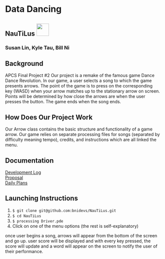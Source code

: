 # Data Dancing
## NauTiLus <img src="https://allabouttheatre.org/wp-content/uploads/2018/03/Yellow-Submarine.png" height="40"> 
### Susan Lin, Kyle Tau, Bill Ni

## Background
APCS Final Project #2
Our project is a remake of the famous game Dance Dance Revolution. In our game, a user selects a song to which the game presents arrows. The point of the game is to press on the corresponding key (WASD) when your arrow matches up to the stationary arrow on screen. Points will be determined by how close the arrows are when the user presses the button. The game ends when the song ends.

## How Does Our Project Work
Our Arrow class contains the basic structure and functionality of a game arrow.
Our game relies on separate processing files for songs (separated by difficulty meaning tempo), credits, and instructions which are all linked the menu. 

## Documentation
<a href="https://github.com/bnidevs/NauTiLus/blob/master/docs/devlog.txt">Development Log</a> <br>
<a href="https://github.com/bnidevs/NauTiLus/blob/master/docs/proposal.pdf">Proposal</a> <br>
<a href="https://github.com/bnidevs/NauTiLus/tree/master/docs/plan">Daily Plans</a> <br>

## Launching Instructions
1. ```$ git clone git@github.com:bnidevs/NauTiLus.git```
2. ```$ cd NauTiLus```
3. ```$ processing Driver.pde```
4. Click on one of the menu options (the rest is self-explanatory)

once user begins a song, arrows will appear from the bottom of the screen and go up. user score will be displayed and with every key pressed, the score will update and a word will appear on the screen to notify the user of their performance.
